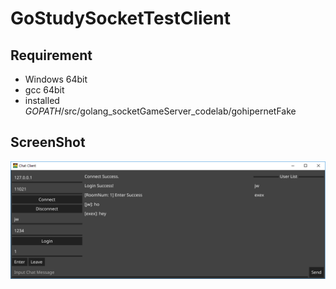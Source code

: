 # GoStudySocketTestClient

## Requirement
* Windows 64bit
* gcc 64bit
* installed $GOPATH$/src/golang_socketGameServer_codelab/gohipernetFake

## ScreenShot
<img src="https://github.com/cjwcjswo/GoStudySocketTestClient/blob/master/img/example.png?raw=true">
